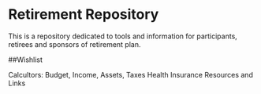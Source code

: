# Retirement Repository

This is a repository dedicated to tools and information for participants, retirees and sponsors of retirement plan.

##Wishlist

Calcultors: Budget, Income, Assets, Taxes
Health Insurance Resources and Links


